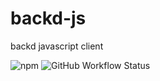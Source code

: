 # backd-js
backd javascript client

![npm](https://img.shields.io/npm/v/backd-js)
![GitHub Workflow Status](https://img.shields.io/github/workflow/status/backd-io/backd-js/Node%20CI)